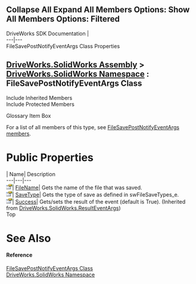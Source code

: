 Collapse All Expand All Members Options: Show All  Members Options: Filtered   
---  
DriveWorks SDK Documentation  |   
---|---  
FileSavePostNotifyEventArgs Class Properties   
  
[DriveWorks.SolidWorks Assembly](topic13342.md) > [DriveWorks.SolidWorks Namespace](topic13345.md) : FileSavePostNotifyEventArgs Class  
---  
  
Include Inherited Members    
Include Protected Members    


Glossary Item Box

For a list of all members of this type, see [FileSavePostNotifyEventArgs members](topic13662.md).

# Public Properties

| Name| Description  
---|---|---  
![Public Property](dotnetimages/publicProperty.gif)| [FileName](topic13668.md)| Gets the name of the file that was saved.   
![Public Property](dotnetimages/publicProperty.gif)| [SaveType](topic13669.md)| Gets the type of save as defined in swFileSaveTypes_e.   
![Public Property](dotnetimages/publicProperty.gif)| [Success](topic13916.md)| Gets/sets the result of the event (default is True). (Inherited from [DriveWorks.SolidWorks.ResultEventArgs](topic13909.md))  
Top

# See Also

#### Reference

[FileSavePostNotifyEventArgs Class](topic13661.md)   
[DriveWorks.SolidWorks Namespace](topic13345.md)


